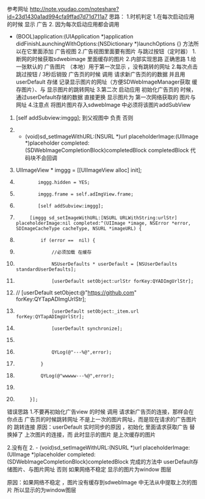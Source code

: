 参考网址 
http://note.youdao.com/noteshare?id=23d1430a1ad994cfa9ffad7d71d711a7
思路：
1.时机判定
1.在每次启动应用的时候 显示 广告
2. 因为每次启动应用都会调用
- (BOOL)application:(UIApplication *)application didFinishLaunchingWithOptions:(NSDictionary *)launchOptions {}
方法所以在它里面添加  广告视图
2.广告视图里面要有图片 与跳过按钮（定时器）
1.断网的时候获取sdwebimage  里面缓存的图片
2.内部实现思路
正确思路
1.给一张默认的 广告图片 （本地）用于第一次显示 ，没有跳转的网址
2.每次点击跳过按钮  /   3秒后销毁  广告页的时候 调用 请求新广告页的的数据
并且用userDefault 存储 记录显示图片的网址（方便SDWebImageManager获取
缓存图片）、与 显示图片的跳转网址
3.第二次 启动应用 初始化广告页的 时候，通过userDefault存储的数据 直接更换
显示图片为 第一次网络获取的 图片与 网址
4.注意点
将图片图片存入sdwebImage 中必须将该图片addSubView 
1.  [self addSubview:imggg];
到父视图中 负责
否则 
1. - (void)sd_setImageWithURL:(NSURL *)url placeholderImage:(UIImage *)placeholder completed:(SDWebImageCompletionBlock)completedBlock
completedBlock 代码块不会回调


2.  UIImageView * imggg = [[UIImageView alloc] init];
3.             imggg.hidden = YES;
4.             imggg.frame = self.adImgView.frame;
5.             [self addSubview:imggg];
6.          [imggg sd_setImageWithURL:[NSURL URLWithString:urlStr] placeholderImage:nil completed:^(UIImage *image, NSError *error, SDImageCacheType cacheType, NSURL *imageURL) {
7.              if (error ==  nil) {
8.                  //必须加载 在缓存
9.                  NSUserDefaults * userDefault = [NSUserDefaults standardUserDefaults];
10.                  [userDefault setObject:urlStr forKey:QYADImgUrlStr];
11. //                  [userDefault setObject:@"https://github.com" forKey:QYTapADImgUrlStr];
12.                  [userDefault setObject:_item.url forKey:QYTapADImgUrlStr];
13.                  [userDefault synchronize];
14.                  
15.                  QYLog(@"---%@",error);
16.              }
17.              QYLog(@"wwwww---%@",error);
18.             
19.          }];


错误思路
1.不要再初始化广告view 的时候 调用 请求新广告页的连接，那样会在你点击
广告页的时候跳转网址 不是上一次的图片网址，而是现在请求的广告图片的 
跳转连接
原因：userDefault 实时同步的原因 ，初始化  里面请求获取广告 替换掉了
上次图片的连接，而 此时显示的图片 是上次缓存的图片

2.没有在
2. - (void)sd_setImageWithURL:(NSURL *)url placeholderImage:(UIImage *)placeholder completed:(SDWebImageCompletionBlock)completedBlock
完成的方法中 userDefault存储图片、与图片网址
否则 如果网络不稳定 显示的图片为window 图层

原因：如果网络不稳定 ，图片没有缓存到sdwebImage 中无法从中提取上次的图片
所以显示的为window图层
